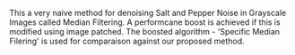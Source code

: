 This a very naive method for denoising Salt and Pepper Noise in Grayscale Images called Median Filtering. A performcane boost is achieved 
if this is modified using image patched. The boosted algorithm - 'Specific Median Filering' is used for comparaison against our proposed method.
